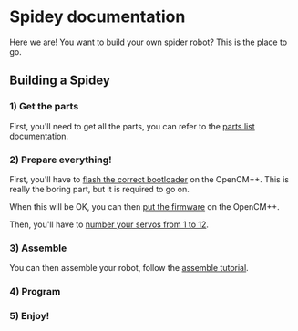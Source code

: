 # Spidey documentation

Here we are! You want to build your own spider robot? This is the place to go.

## Building a Spidey

### 1) Get the parts

First, you'll need to get all the parts, you can refer to the [parts list](parts.md) documentation.

### 2) Prepare everything!

First, you'll have to [flash the correct bootloader](bootloader.md) on the OpenCM++. This is really
the boring part, but it is required to go on.

When this will be OK, you can then [put the firmware](firmware.md) on the OpenCM++.

Then, you'll have to [number your servos from 1 to 12](ids.md).

### 3) Assemble

You can then assemble your robot, follow the [assemble tutorial](assemble.md).

### 4) Program

### 5) Enjoy!
